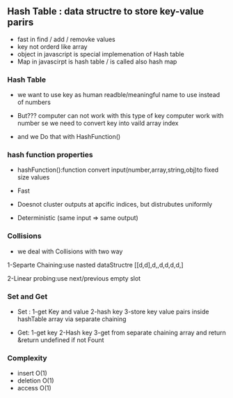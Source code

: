 ## Hash Table : data structre to store key-value parirs

- fast in find / add / removke values 
- key not orderd like array
- object in javascript is special implemenation of Hash table 
- Map in javascirpt is hash table / is called also hash map





 ### Hash Table 

 - we want to use key as human readble/meaningful name to use instead of numbers
 - But??? computer can not work with this type of key computer work with number se we need to convert key into vaild array index

 - and we Do that with HashFunction()


 ### hash function properties
 
 - hashFunction():function convert input(number,array,string,obj)to fixed size values

 - Fast
 - Doesnot cluster outputs at apcific indices, but distrubutes uniformly
 - Deterministic (same input => same output)

### Collisions 

- we deal with Collisions with two way

1-Separte Chaining:use nasted dataStructre [[d,d],d,,d,d,d,d,]

2-Linear probing:use next/previous empty slot


### Set and Get

- Set :
    1-get Key and value
    2-hash key
    3-store key value pairs inside hashTable array via separate chaining

- Get:
     1-get key
     2-Hash key
     3-get from separate chaining array and return &return undefined if not Fount



### Complexity

- insert O(1)
- deletion O(1)
- access O(1)

